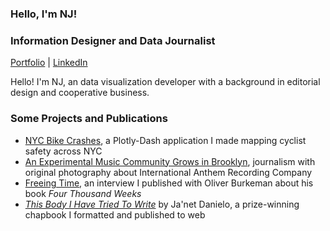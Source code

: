### Hello, I'm NJ!
### Information Designer and Data Journalist

[Portfolio](https://njsmithfm.github.io) | [LinkedIn](https://www.linkedin.com/in/njsmithfm/)

Hello! I'm NJ, an data visualization developer with a background in editorial design and cooperative business.

### Some Projects and Publications

- [NYC Bike Crashes](https://nycbikecrashes.pythonanywhere.com/), a Plotly-Dash application I made mapping cyclist safety across NYC
- [An Experimental Music Community Grows in Brooklyn](https://publicseminar.org/2023/12/an-experimental-music-community-grows-in-brooklyn/), journalism with original photography about International Anthem Recording Company
- [Freeing Time](https://publicseminar.org/2022/11/freeing-time/), an interview I published with Oliver Burkeman about his book _Four Thousand Weeks_
- _[This Body I Have Tried To Write](https://maydaymagazine.com/this-body-i-have-tried-to-write-by-janet-danielo/)_ by Ja'net Danielo, a prize-winning chapbook I formatted and published to web
